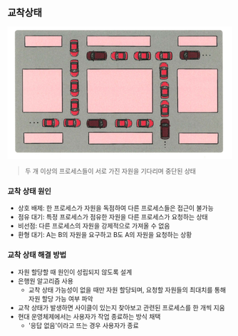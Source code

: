 ## 교착상태
![img_12.png](img_12.png)
> 두 개 이상의 프로세스들이 서로 가진 자원을 기다리며 중단된 상태

### 교착 상태 원인
- 상호 배제: 한 프로세스가 자원을 독점하여 다른 프로세스들은 접근이 불가능
- 점유 대기: 특정 프로세스가 점유한 자원을 다른 프로세스가 요청하는 상태
- 비선점: 다른 프로세스의 자원을 강제적으로 가져올 수 없음
- 환형 대기: A는 B의 자원을 요구하고 B도 A의 자원을 요청하는 상황

### 교착 상태 해결 방법
- 자원 할당할 때 원인이 성립되지 않도록 설계
- 은행원 알고리즘 사용
  - 교착 상태 가능성이 없을 때만 자원 할당되며, 요청할 자원들의 최대치를 통해 자원 할당 가능 여부 파악
- 교착 상태가 발생하면 사이클이 있는지 찾아보고 관련된 프로세스를 한 개씩 지움
- 현대 운영체제에서는 사용자가 작업 종료하는 방식 채택
  - '응답 없음'이라고 뜨는 경우 사용자가 종료